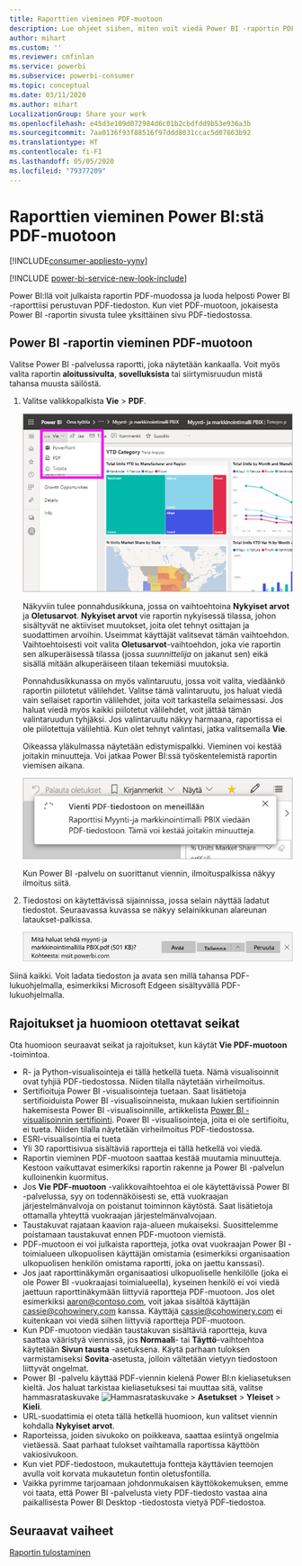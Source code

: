 ```yaml
---
title: Raporttien vieminen PDF-muotoon
description: Lue ohjeet siihen, miten voit viedä Power BI -raportin PDF-tiedostona.
author: mihart
ms.custom: ''
ms.reviewer: cmfinlan
ms.service: powerbi
ms.subservice: powerbi-consumer
ms.topic: conceptual
ms.date: 03/11/2020
ms.author: mihart
LocalizationGroup: Share your work
ms.openlocfilehash: e45d3e109d072984d6c01b2cbdfdd9b53e936a3b
ms.sourcegitcommit: 7aa0136f93f88516f97ddd8031ccac5d07863b92
ms.translationtype: HT
ms.contentlocale: fi-FI
ms.lasthandoff: 05/05/2020
ms.locfileid: "79377209"
---
```

# <a name="export-reports-from-power-bi-to-pdf"></a>Raporttien vieminen Power BI:stä PDF-muotoon

[!INCLUDE[consumer-appliesto-yyny](../includes/consumer-appliesto-yyny.md)]

[!INCLUDE [power-bi-service-new-look-include](../includes/power-bi-service-new-look-include.md)]

Power BI:llä voit julkaista raportin PDF-muodossa ja luoda helposti Power BI -raporttiisi perustuvan PDF-tiedoston. Kun viet PDF-muotoon, jokaisesta Power BI -raportin sivusta tulee yksittäinen sivu PDF-tiedostossa.

## <a name="export-your-power-bi-report-to-pdf"></a>Power BI -raportin vieminen PDF-muotoon
Valitse Power BI -palvelussa raportti, joka näytetään kankaalla. Voit myös valita raportin **aloitussivulta**, **sovelluksista** tai siirtymisruudun mistä tahansa muusta säilöstä.

1. Valitse valikkopalkista **Vie** > **PDF**.

    ![Valitse Vie valikkoriviltä](media/end-user-pdf/power-bi-export.png)

    Näkyviin tulee ponnahdusikkuna, jossa on vaihtoehtoina **Nykyiset arvot** ja **Oletusarvot**. **Nykyiset arvot** vie raportin nykyisessä tilassa, johon sisältyvät ne aktiiviset muutokset, joita olet tehnyt osittajan ja suodattimen arvoihin. Useimmat käyttäjät valitsevat tämän vaihtoehdon. Vaihtoehtoisesti voit valita **Oletusarvot**-vaihtoehdon, joka vie raportin sen alkuperäisessä tilassa (jossa *suunnittelija* on jakanut sen) eikä sisällä mitään alkuperäiseen tilaan tekemiäsi muutoksia.
    
    Ponnahdusikkunassa on myös valintaruutu, jossa voit valita, viedäänkö raportin piilotetut välilehdet. Valitse tämä valintaruutu, jos haluat viedä vain sellaiset raportin välilehdet, joita voit tarkastella selaimessasi. Jos haluat viedä myös kaikki piilotetut välilehdet, voit jättää tämän valintaruudun tyhjäksi. Jos valintaruutu näkyy harmaana, raportissa ei ole piilotettuja välilehtiä. Kun olet tehnyt valintasi, jatka valitsemalla **Vie**.
    
    Oikeassa yläkulmassa näytetään edistymispalkki. Vieminen voi kestää joitakin minuutteja. Voi jatkaa Power BI:ssä työskentelemistä raportin viemisen aikana.

    ![Viennin edistymisilmoitus](media/end-user-pdf/power-bi-export-progress.png)

    Kun Power BI -palvelu on suorittanut viennin, ilmoituspalkissa näkyy ilmoitus siitä.

2. Tiedostosi on käytettävissä sijainnissa, jossa selain näyttää ladatut tiedostot. Seuraavassa kuvassa se näkyy selainikkunan alareunan lataukset-palkissa.

    ![Ladatun tiedoston sijainti](media/end-user-pdf/power-bi-export-done.png)

Siinä kaikki. Voit ladata tiedoston ja avata sen millä tahansa PDF-lukuohjelmalla, esimerkiksi Microsoft Edgeen sisältyvällä PDF-lukuohjelmalla.


## <a name="limitations-and-considerations"></a>Rajoitukset ja huomioon otettavat seikat
Ota huomioon seuraavat seikat ja rajoitukset, kun käytät **Vie PDF-muotoon** -toimintoa.

* R- ja Python-visualisointeja ei tällä hetkellä tueta. Nämä visualisoinnit ovat tyhjiä PDF-tiedostossa. Niiden tilalla näytetään virheilmoitus. 
* Sertifioituja Power BI -visualisointeja tuetaan. Saat lisätietoja sertifioiduista Power BI -visualisoinneista, mukaan lukien sertifioinnin hakemisesta Power BI -visualisoinnille, artikkelista [Power BI -visualisoinnin sertifiointi](../developer/visuals/power-bi-custom-visuals-certified.md). Power BI -visualisointeja, joita ei ole sertifioitu, ei tueta. Niiden tilalla näytetään virheilmoitus PDF-tiedostossa.
* ESRI-visualisointia ei tueta
* Yli 30 raporttisivua sisältäviä raportteja ei tällä hetkellä voi viedä.
* Raportin vieminen PDF-muotoon saattaa kestää muutamia minuutteja. Kestoon vaikuttavat esimerkiksi raportin rakenne ja Power BI -palvelun kulloinenkin kuormitus.
* Jos **Vie PDF-muotoon** -valikkovaihtoehtoa ei ole käytettävissä Power BI -palvelussa, syy on todennäköisesti se, että vuokraajan järjestelmänvalvoja on poistanut toiminnon käytöstä. Saat lisätietoja ottamalla yhteyttä vuokraajan järjestelmänvalvojaan.
* Taustakuvat rajataan kaavion raja-alueen mukaiseksi. Suosittelemme poistamaan taustakuvat ennen PDF-muotoon viemistä.
* PDF-muotoon ei voi julkaista raportteja, jotka ovat vuokraajan Power BI -toimialueen ulkopuolisen käyttäjän omistamia (esimerkiksi organisaation ulkopuolisen henkilön omistama raportti, joka on jaettu kanssasi).
* Jos jaat raporttinäkymän organisaatiosi ulkopuoliselle henkilölle (joka ei ole Power BI -vuokraajasi toimialueella), kyseinen henkilö ei voi viedä jaettuun raporttinäkymään liittyviä raportteja PDF-muotoon. Jos olet esimerkiksi aaron@contoso.com, voit jakaa sisältöä käyttäjän cassie@cohowinery.com kanssa. Käyttäjä cassie@cohowinery.com ei kuitenkaan voi viedä siihen liittyviä raportteja PDF-muotoon.
* Kun PDF-muotoon viedään taustakuvan sisältäviä raportteja, kuva saattaa vääristyä viennissä, jos **Normaali**- tai **Täyttö**-vaihtoehtoa käytetään **Sivun tausta** -asetuksena. Käytä parhaan tuloksen varmistamiseksi **Sovita**-asetusta, jolloin vältetään vietyyn tiedostoon liittyvät ongelmat.
* Power BI -palvelu käyttää PDF-viennin kielenä Power BI:n kieliasetuksen kieltä. Jos haluat tarkistaa kieliasetuksesi tai muuttaa sitä, valitse hammasrataskuvake ![Hammasrataskuvake](media/end-user-powerpoint/power-bi-settings-icon.png) > **Asetukset** > **Yleiset** > **Kieli**.
* URL-suodattimia ei oteta tällä hetkellä huomioon, kun valitset viennin kohdalla **Nykyiset arvot**.
* Raporteissa, joiden sivukoko on poikkeava, saattaa esiintyä ongelmia vietäessä. Saat parhaat tulokset vaihtamalla raportissa käyttöön vakiosivukoon.
* Kun viet PDF-tiedostoon, mukautettuja fontteja käyttävien teemojen avulla voit korvata mukautetun fontin oletusfontilla.
* Vaikka pyrimme tarjoamaan johdonmukaisen käyttökokemuksen, emme voi taata, että Power BI -palvelusta viety PDF-tiedosto vastaa aina paikallisesta Power BI Desktop -tiedostosta vietyä PDF-tiedostoa.

## <a name="next-steps"></a>Seuraavat vaiheet
[Raportin tulostaminen](end-user-print.md)
